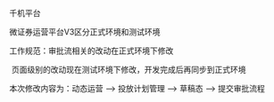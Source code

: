 千机平台

微证券运营平台V3区分正式环境和测试环境

工作规范：审批流相关的改动在正式环境下修改

​				   页面级别的改动现在测试环境下修改，开发完成后再同步到正式环境

本次修改内容为：动态运营 --> 投放计划管理 --> 草稿态 --> 提交审批流程

